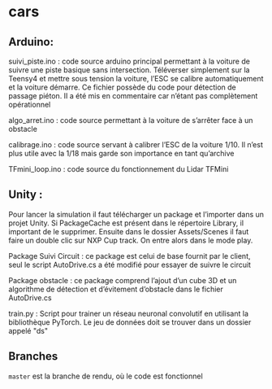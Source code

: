 # cars

## Arduino:
suivi_piste.ino : code source arduino principal permettant à la voiture de suivre une piste basique sans intersection. Téléverser simplement sur la Teensy4 et mettre sous tension la voiture, l’ESC se calibre automatiquement et la voiture démarre.
Ce fichier possède du code pour détection de passage piéton. II a été mis en commentaire car n’étant pas complètement opérationnel

algo_arret.ino : code source permettant à la voiture de s’arrêter face à un obstacle

calibrage.ino : code source servant à calibrer l’ESC de la voiture 1/10. Il n’est plus utile avec la 1/18 mais garde son importance en tant qu’archive

TFmini_loop.ino : code source du fonctionnement du Lidar TFMini

## Unity :
Pour lancer la simulation il faut télécharger un package et l’importer dans un projet Unity. Si PackageCache  est présent dans le répertoire Library,  il important de le supprimer. Ensuite dans le dossier Assets/Scenes il faut faire un double clic sur NXP Cup track. On entre alors dans le mode play.

Package Suivi Circuit : ce package est celui de base fournit par le client, seul le script AutoDrive.cs a été modifié pour essayer de suivre le circuit

Package obstacle : ce package comprend l’ajout d’un cube 3D et un algorithme de détection et d’évitement d’obstacle dans le fichier AutoDrive.cs

train.py : Script pour trainer un réseau neuronal convolutif en utilisant la bibliothèque PyTorch. Le jeu de données doit se trouver dans un dossier appelé "ds"


## Branches

```master``` est la branche de rendu, où le code est fonctionnel

